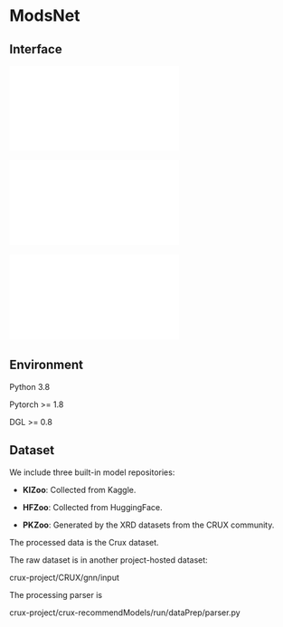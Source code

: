 # ModsNet

## Interface

![Model Upload](./Interface/model_upload.pdf)

![Data Upload](./Interface/data_upload.pdf)

![Model Search](./Interface/model_search.pdf)

## Environment

Python 3.8

Pytorch >= 1.8

DGL >= 0.8

## Dataset


We include three built-in model repositories:

* **KIZoo**: Collected from Kaggle.

* **HFZoo**: Collected from HuggingFace.

* **PKZoo**: Generated by the XRD datasets from the CRUX community.

The processed data is the Crux dataset.

The raw dataset is in another project-hosted dataset:

crux-project/CRUX/gnn/input

The processing parser is

crux-project/crux-recommendModels/run/dataPrep/parser.py
